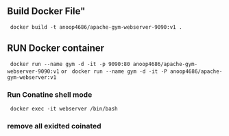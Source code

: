 ## Build Docker File"
```  docker build -t anoop4686/apache-gym-webserver-9090:v1 . ```

## RUN Docker container ###
``` docker run --name gym -d -it -p 9090:80 anoop4686/apache-gym-webserver-9090:v1```
``` or ```
``` docker run --name gym -d -it -P anoop4686/apache-gym-webserver:v1```


### Run Conatine shell mode ###
``` docker exec -it webserver /bin/bash```

### remove all exidted coinated ##